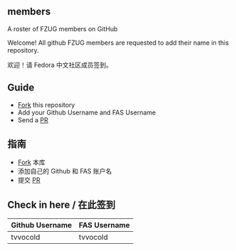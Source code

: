 members
-
A roster of FZUG members on GitHub

Welcome! All github FZUG members are requested to add their name in this repository.

欢迎！请 Fedora 中文社区成员签到。

Guide
-
* [Fork](https://github.com/FZUG/members/edit/master/README.md#fork-destination-box) this repository 
* Add your Github Username and FAS Username
* Send a [PR](https://github.com/FZUG/members/compare) 

指南
-
* [Fork](https://github.com/FZUG/members/edit/master/README.md#fork-destination-box) 本库
* 添加自己的 Github 和 FAS 账户名
* 提交 [PR](https://github.com/FZUG/members/compare) 

Check in here / 在此签到
-
Github Username | FAS Username 
---             | --- 
tvvocold        | tvvocold

